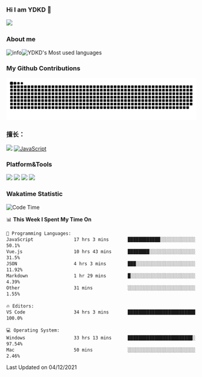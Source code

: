 ### Hi I am YDKD 👋

![](https://visitor-badge.glitch.me/badge?page_id=YDKD.readme)

### About me
![info](https://github-readme-stats.vercel.app/api?username=YDKD&show_icons=true&theme=cobalt)![YDKD's Most used languages](https://github-readme-stats.vercel.app/api/top-langs/?username=YDKD&layout=compact&hide_border=true&langs_count=8)

### My Github Contributions
![](https://raw.githubusercontent.com/YDKD/YDKD/main/assets/github-contribution-grid-snake.svg)

### 擅长：<br />
[![](https://img.shields.io/badge/-Vue.js-007396?style=flat-square&logo=Vue.js&logoColor=#4FC08D)](https://cn.vuejs.org/)
[![JavaScript](https://img.shields.io/badge/-JavaScript-f7e018?style=flat-square&logo=javascript&logoColor=white)]()

### Platform&Tools <br/>

[![]( https://img.shields.io/badge/macOS-Big%20Sur-292e33?style=flat-square&logo=apple&logoColor=ffffff )]() [![](https://img.shields.io/badge/Windows-10-2376bc?style=flat-square&logo=windows&logoColor=ffffff)]() [![]( https://img.shields.io/badge/IDE-Visual%20Studio%20Code-blue?style=flat-square&logo=visual-studio-code&logoColor=ffffff )]() [![]( https://img.shields.io/badge/iPhone-12-999999?style=flat-square&logo=apple&logoColor=ffffff)]() <br />

### Wakatime Statistic
<!--START_SECTION:waka-->
![Code Time](http://img.shields.io/badge/Code%20Time-192%20hrs%2011%20mins-blue)

📊 **This Week I Spent My Time On** 

```text
💬 Programming Languages: 
JavaScript               17 hrs 3 mins       ████████████░░░░░░░░░░░░░   50.1% 
Vue.js                   10 hrs 43 mins      ████████░░░░░░░░░░░░░░░░░   31.5% 
JSON                     4 hrs 3 mins        ███░░░░░░░░░░░░░░░░░░░░░░   11.92% 
Markdown                 1 hr 29 mins        █░░░░░░░░░░░░░░░░░░░░░░░░   4.39% 
Other                    31 mins             ░░░░░░░░░░░░░░░░░░░░░░░░░   1.55%

🔥 Editors: 
VS Code                  34 hrs 3 mins       █████████████████████████   100.0%

💻 Operating System: 
Windows                  33 hrs 13 mins      ████████████████████████░   97.54% 
Mac                      50 mins             ░░░░░░░░░░░░░░░░░░░░░░░░░   2.46%

```


 Last Updated on 04/12/2021
<!--END_SECTION:waka-->

<!--
**YDKD/YDKD** is a ✨ _special_ ✨ repository because its `README.md` (this file) appears on your GitHub profile.

Here are some ideas to get you started:

- 🔭 I’m currently working on ...
- 🌱 I’m currently learning ...
- 👯 I’m looking to collaborate on ...
- 🤔 I’m looking for help with ...
- 💬 Ask me about ...
- 📫 How to reach me: ...
- 😄 Pronouns: ...
- ⚡ Fun fact: ...
-->
